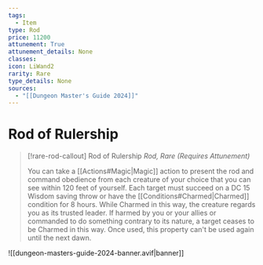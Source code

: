 ```yaml
---
tags:
  - Item
type: Rod
price: 11200
attunement: True
attunement_details: None
classes:
icon: LiWand2
rarity: Rare
type_details: None
sources: 
  - "[[Dungeon Master's Guide 2024]]"
---
```

# Rod of Rulership
>[!rare-rod-callout] Rod of Rulership
>_Rod, Rare (Requires Attunement)_
>
>You can take a [[Actions#Magic\|Magic]] action to present the rod and command obedience from each creature of your choice that you can see within 120 feet of yourself. Each target must succeed on a DC 15 Wisdom saving throw or have the [[Conditions#Charmed\|Charmed]] condition for 8 hours. While Charmed in this way, the creature regards you as its trusted leader. If harmed by you or your allies or commanded to do something contrary to its nature, a target ceases to be Charmed in this way. Once used, this property can't be used again until the next dawn.
>


![[dungeon-masters-guide-2024-banner.avif|banner]]